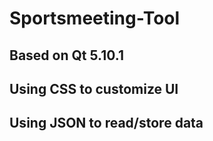 # Sportsmeeting-Tool
 ## Based on Qt 5.10.1
 ## Using CSS to customize UI
 ## Using JSON to read/store data
